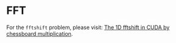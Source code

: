 # FFT

For the `fftshift` problem, please visit: [The 1D fftshift in CUDA by chessboard multiplication](https://vitalitylearning.medium.com/the-1d-fftshift-in-cuda-by-chessboard-multiplication-f8e9da0c47ff).
